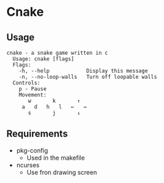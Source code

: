 # Cnake

## Usage

```
cnake - a snake game written in c
  Usage: cnake [flags]
  Flags:
    -h, --help            Display this message
    -n, --no-loop-walls   Turn off loopable walls
  Controls:
    p - Pause
    Movement:
       w       k       ↑
     a   d   h   l   ←   →
       s       j       ↓
```

## Requirements

- pkg-config
    - Used in the makefile
- ncurses
    - Use fron drawing screen
